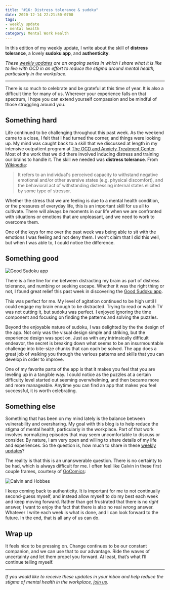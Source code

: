 ```yaml
---
title: "#16: Distress tolerance & sudoku"
date: 2020-12-14 22:21:50-0700
tags:
- weekly update
- mental health
category: Mental Work Health
---
```


In this edition of my weekly update, I write about the skill of **distress tolerance**, a lovely **sudoku app**, and **authenticity**.

_These [weekly updates](https://bennorris.com/tags/weekly-update/) are an ongoing series in which I share what it is like to live with OCD in an effort to reduce the stigma around mental health, particularly in the workplace._

***

There is so much to celebrate and be grateful at this time of year. It is also a difficult time for many of us. Wherever your experience falls on that spectrum, I hope you can extend yourself compassion and be mindful of those struggling around you.


## Something hard

Life continued to be challenging throughout this past week. As the weekend came to a close, I felt that I had turned the corner, and things were looking up. My mind was caught back to a skill that we discussed at length in my intensive outpatient program at [The OCD and Anxiety Treatment Center](https://www.theocdandanxietytreatmentcenter.com/). Most of the work that we did there involved inducing distress and training our brains to handle it. The skill we needed was **distress tolerance**. From [Wikipedia](https://en.wikipedia.org/wiki/Distress_tolerance):

> It refers to an individual's perceived capacity to withstand negative emotional and/or other aversive states (e.g. physical discomfort), and the behavioral act of withstanding distressing internal states elicited by some type of stressor.

Whether the stress that we are feeling is due to a mental health condition, or the pressures of everyday life, this is an important skill for us all to cultivate. There will always be moments in our life when we are confronted with situations or emotions that are unpleasant, and we need to work to overcome them.

One of the keys for me over the past week was being able to sit with the emotions I was feeling and not deny them. I won’t claim that I did this well, but when I was able to, I could notice the difference.


## Something good

![Good Sudoku app](https://media.bennorris.com/images/mentalworkhealth/uploads/2020/faaf295ecf.png)

There is a fine line for me between distracting my brain as part of distress tolerance, and numbing or seeking escape. Whether it was the right thing or not, I found great relief this past week in discovering the [Good Sudoku app](https://www.playgoodsudoku.com).

This was perfect for me. My level of agitation continued to be high until I could engage my brain enough to be distracted. Trying to read or watch TV was not cutting it, but sudoku was perfect. I enjoyed ignoring the time component and focusing on finding the patterns and solving the puzzles.

Beyond the enjoyable nature of sudoku, I was delighted by the the design of the app. Not only was the visual design simple and striking, but the experience design was spot on. Just as with any intrinsically difficult endeavor, the secret is breaking down what seems to be an insurmountable challenge into bite-size chunks that can each be solved. The app does a great job of walking you through the various patterns and skills that you can develop in order to improve.

One of my favorite parts of the app is that it makes you feel that you are leveling up in a tangible way. I could notice as the puzzles at a certain difficulty level started out seeming overwhelming, and then became more and more manageable. Anytime you can find an app that makes you feel successful, it is worth celebrating.


## Something else

Something that has been on my mind lately is the balance between vulnerability and oversharing. My goal with this blog is to help reduce the stigma of mental health, particularly in the workplace. Part of that work involves normalizing episodes that may seem uncomfortable to discuss or consider. By nature, I am very open and willing to share details of my life and experiences. So the question is, how much to share in these [weekly updates](https://bennorris.com/tags/weekly-update/)?

The reality is that this is an unanswerable question. There is no certainty to be had, which is always difficult for me. I often feel like Calvin in these first couple frames, courtesy of [GoComics](https://www.gocomics.com/calvinandhobbes/1993/04/13):

![Calvin and Hobbes](https://media.bennorris.com/images/mentalworkhealth/uploads/2020/6f223434ee.png)

I keep coming back to authenticity. It is important for me to not continually second-guess myself, and instead allow myself to do my best each week and keep moving forward. Rather than get frustrated that there is no *right* answer, I want to enjoy the fact that there is also no real *wrong* answer. Whatever I write each week is what is done, and I can look forward to the future. In the end, that is all any of us can do.


## Wrap up

It feels nice to be pressing on. Change continues to be our constant companion, and we can use that to our advantage. Ride the waves of uncertainty and let them propel you forward. At least, that’s what I’ll continue telling myself.

***

_If you would like to receive these updates in your inbox and help reduce the stigma of mental health in the workplace, [join us](https://bennorris.com/subscribe/mwh/)._
